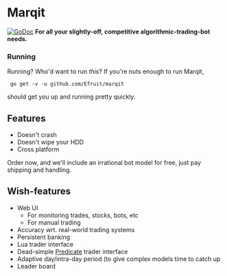 # Marqit
[![GoDoc](https://godoc.org/github.com/Efruit/marqit?status.svg)](https://godoc.org/github.com/Efruit/marqit)
__For all your slightly-off, competitive algorithmic-trading-bot needs.__

### Running
Running? Who'd want to run _this_?
If you're nuts enough to run Marqit,
```shell
 go get -v -u github.com/Efruit/marqit
```
should get you up and running pretty quickly.

## Features
 - Doesn't crash
 - Doesn't wipe your HDD
 - Cross platform

Order now, and we'll include an irrational bot model for free, just pay shipping and handling.

## Wish-features
 - Web UI
   - For monitoring trades, stocks, bots, etc
   - For manual trading
 - Accuracy wrt. real-world trading systems
 - Persistent banking
 - Lua trader interface
 - Dead-simple [Predicate](https://github.com/mailgun/predicate) trader interface
 - Adaptive day/intra-day period (to give complex models time to catch up
 - Leader board
